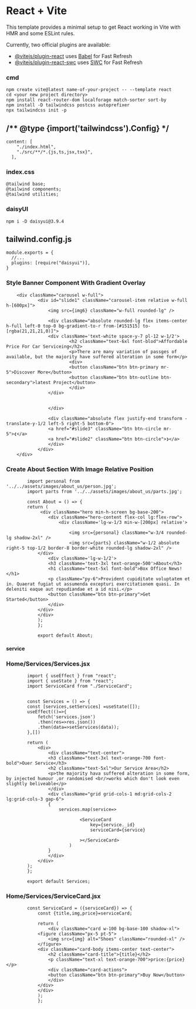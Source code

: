 # React + Vite

This template provides a minimal setup to get React working in Vite with HMR and some ESLint rules.

Currently, two official plugins are available:

- [@vitejs/plugin-react](https://github.com/vitejs/vite-plugin-react/blob/main/packages/plugin-react/README.md) uses [Babel](https://babeljs.io/) for Fast Refresh
- [@vitejs/plugin-react-swc](https://github.com/vitejs/vite-plugin-react-swc) uses [SWC](https://swc.rs/) for Fast Refresh

### cmd
    npm create vite@latest name-of-your-project -- --template react
    cd <your new project directory>
    npm install react-router-dom localforage match-sorter sort-by
    npm install -D tailwindcss postcss autoprefixer
    npx tailwindcss init -p

## /** @type {import('tailwindcss').Config} */
    content: [
        "./index.html",
        "./src/**/*.{js,ts,jsx,tsx}",
      ],

### index.css
    @tailwind base;
    @tailwind components;
    @tailwind utilities;

### daisyUI
    npm i -D daisyui@3.9.4
##  tailwind.config.js
    module.exports = {
      //...
      plugins: [require("daisyui")],
    }


 ### Style Banner Component With Gradient Overlay
        <div className="carousel w-full">
                <div id="slide1" className="carousel-item relative w-full h-[600px]">
                    <img src={img6} className="w-full rounded-lg" />
                    
                    <div className="absolute rounded-lg flex items-center h-full left-0 top-0 bg-gradient-to-r from-[#151515] to-[rgba(21,21,21,0)]">
                    <div className='text-white space-y-7 pl-12 w-1/2'>
                            <h2 className="text-6xl font-blod">Affordable Price For Car Serviceing</h2>
                            <p>There are many variation of passges of available, but the majority have suffered alteration in some form</p>
                            <div>
                            <button className="btn btn-primary mr-5">Discover More</button>
                            <button className="btn btn-outline btn-secondary">latest Project</button>
                            </div>
                    </div>
                        

                    </div>
                    
                    <div className="absolute flex justify-end transform -translate-y-1/2 left-5 right-5 bottom-0">
                    <a href="#slide3" className="btn btn-circle mr-5">❮</a> 
                    <a href="#slide2" className="btn btn-circle">❯</a>
                    </div>
                </div> 
        </div>

### Create About Section With Image Relative Position 
            import personal from '../../assets/images/about_us/person.jpg';
            import parts from '../../assets/images/about_us/parts.jpg';

            const About = () => {
            return (
                 <div className="hero min-h-screen bg-base-200">
                    <div className="hero-content flex-col lg:flex-row">
                        <div className='lg-w-1/3 min-w-[200px] relative'>

                            <img src={personal} className="w-3/4 rounded-lg shadow-2xl" />
                            <img src={parts} className="w-1/2 absolute right-5 top-1/2 border-8 border-white rounded-lg shadow-2xl" />
                </div>
                    <div className='lg-w-1/2'>
                    <h3 className='text-3xl text-orange-500'>About</h3>
                    <h1 className="text-5xl font-bold">Box Office News!</h1>
                    <p className="py-6">Provident cupiditate voluptatem et in. Quaerat fugiat ut assumenda excepturi exercitationem quasi. In deleniti eaque aut repudiandae et a id nisi.</p>
                    <button className="btn btn-primary">Get Started</button>
                    </div>
                </div>
                </div>
                );
                };

                export default About;

#### service
### Home/Services/Services.jsx
            import { useEffect } from "react";
            import { useState } from "react";
            import ServiceCard from "./ServiceCard";


            const Services = () => {
            const [services,setServices] =useState([]);
            useEffect(()=>{
                fetch('services.json')
                .then(res=>res.json())
                .then(data=>setServices(data));
            },[])
            
            return (
                <div>
                    <div className="text-center">
                    <h3 className="text-3xl text-orange-700 font-bold">Ouer Service</h3>
                    <h2 className="text-5xl">Our Service Area</h2>
                    <p>the majority hava suffered alteration in some form, by injected humour ,or randomised <br/>works which don't look even slightly beliveable</p>
                    </div>
                    <div className="grid grid-cols-1 md:grid-cols-2 lg:grid-cols-3 gap-6">
                    {
                        services.map(service=>
                        
                                <ServiceCard
                                    key={service._id}
                                    serviceCard={service}
                                
                                ></ServiceCard>
                            )
                    }
                    </div>
                </div>
            );
            };

            export default Services;

### Home/Services/ServiceCard.jsx
            const ServiceCard = ({serviceCard}) => {
                const {title,img,price}=serviceCard;

                return (
                    <div className="card w-100 bg-base-100 shadow-xl">
                <figure className="px-5 pt-5">
                    <img src={img} alt="Shoes" className="rounded-xl" />
                </figure>
                <div className="card-body items-center text-center">
                    <h2 className="card-title">{title}</h2>
                    <p className="text-xl text-orange-700">price:{price}</p>
                    <div className="card-actions">
                    <button className="btn btn-primary">Buy Now</button>
                    </div>
                </div>
                </div>
                );
                };
